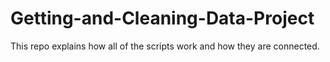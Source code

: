 Getting-and-Cleaning-Data-Project
=========================
This repo explains how all of the scripts work and how they are connected.  
